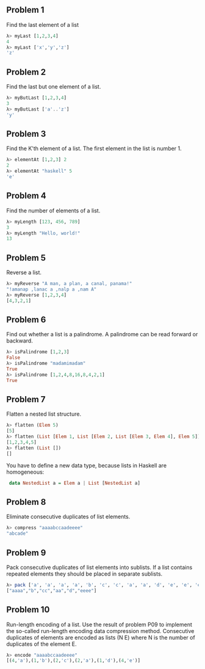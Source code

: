 ## Problem 1
Find the last element of a list
```haskell
λ> myLast [1,2,3,4]
4
λ> myLast ['x','y','z']
'z'
```

## Problem 2
Find the last but one element of a list.
```haskell
λ> myButLast [1,2,3,4]
3
λ> myButLast ['a'..'z']
'y'
```

## Problem 3
Find the K'th element of a list. The first element in the list is number 1.
```haskell
λ> elementAt [1,2,3] 2
2
λ> elementAt "haskell" 5
'e'
```

## Problem 4
Find the number of elements of a list.
```haskell
λ> myLength [123, 456, 789]
3
λ> myLength "Hello, world!"
13
```

## Problem 5
Reverse a list.
```haskell
λ> myReverse "A man, a plan, a canal, panama!"
"!amanap ,lanac a ,nalp a ,nam A"
λ> myReverse [1,2,3,4]
[4,3,2,1]
```

## Problem 6
Find out whether a list is a palindrome. A palindrome can be read forward or backward.
```haskell
λ> isPalindrome [1,2,3]
False
λ> isPalindrome "madamimadam"
True
λ> isPalindrome [1,2,4,8,16,8,4,2,1]
True
```

## Problem 7
Flatten a nested list structure.
```haskell
λ> flatten (Elem 5)
[5]
λ> flatten (List [Elem 1, List [Elem 2, List [Elem 3, Elem 4], Elem 5]])
[1,2,3,4,5]
λ> flatten (List [])
[]
```

You have to define a new data type, because lists in Haskell are homogeneous:
```haskell
 data NestedList a = Elem a | List [NestedList a]
```

## Problem 8
Eliminate consecutive duplicates of list elements.
```haskell
λ> compress "aaaabccaadeeee"
"abcade"
```

## Problem 9
Pack consecutive duplicates of list elements into sublists. If a list contains repeated elements they should be placed in separate sublists.
```haskell
λ> pack ['a', 'a', 'a', 'a', 'b', 'c', 'c', 'a', 'a', 'd', 'e', 'e', 'e', 'e']
["aaaa","b","cc","aa","d","eeee"]
```

## Problem 10
Run-length encoding of a list. Use the result of problem P09 to implement the so-called run-length encoding data compression method. Consecutive duplicates of elements are encoded as lists (N E) where N is the number of duplicates of the element E.
```haskell
λ> encode "aaaabccaadeeee"
[(4,'a'),(1,'b'),(2,'c'),(2,'a'),(1,'d'),(4,'e')]
```
